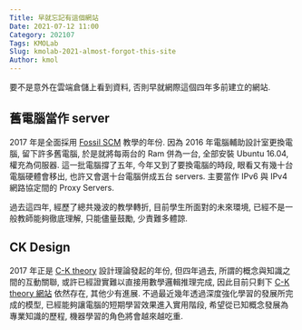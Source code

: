```yaml
---
Title: 早就忘記有這個網站
Date: 2021-07-12 11:00
Category: 202107
Tags: KMOLab
Slug: kmolab-2021-almost-forgot-this-site
Author: kmol
---
```


要不是意外在雲端倉儲上看到資料, 否則早就網際這個四年多前建立的網站.

<!-- PELICAN_END_SUMMARY -->

舊電腦當作 server
----

2017 年是全面採用 [Fossil SCM] 教學的年份. 因為 2016 年電腦輔助設計室更換電腦, 留下許多舊電腦, 於是就將每兩台的 Ram 併為一台, 全部安裝 Ubuntu 16.04, 權充為伺服器. 這一批電腦撐了五年, 今年又到了要換電腦的時段, 眼看又有幾十台電腦硬體會移出, 也許又會選十台電腦併成五台 servers. 主要當作 IPv6 與 IPv4 網路協定間的 Proxy Servers.

過去這四年, 經歷了總共幾波的教學轉折, 目前學生所面對的未來環境, 已經不是一般教師能夠徹底理解, 只能儘量鼓勵, 少責難多體諒.

CK Design
----

2017 年正是 [C-K theory] 設計理論發起的年份, 但四年過去, 所謂的概念與知識之間的互動關聯, 或許已經證實難以直接用數學邏輯推理完成, 因此目前只剩下 [C-K theory 網站] 依然存在, 其他少有進展. 不過最近幾年透過深度強化學習的發展所完成的模型, 已經能夠讓電腦的短期學習效果進入實用階段, 希望從已知概念發展為專業知識的歷程, 機器學習的角色將會越來越吃重.


[Fossil SCM]: https://www.fossil-scm.org
[C-K theory]: https://en.wikipedia.org/wiki/C-K_theory
[C-K theory 網站]: https://www.ck-theory.org/
